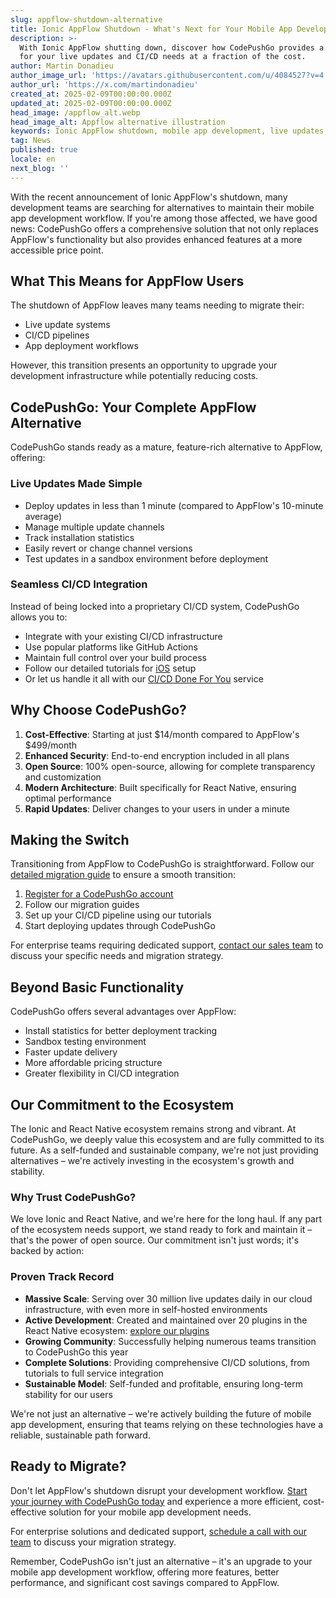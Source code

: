 ```yaml
---
slug: appflow-shutdown-alternative
title: Ionic AppFlow Shutdown - What's Next for Your Mobile App Development?
description: >-
  With Ionic AppFlow shutting down, discover how CodePushGo provides a seamless transition 
  for your live updates and CI/CD needs at a fraction of the cost.
author: Martin Donadieu
author_image_url: 'https://avatars.githubusercontent.com/u/4084527?v=4'
author_url: 'https://x.com/martindonadieu'
created_at: 2025-02-09T00:00:00.000Z
updated_at: 2025-02-09T00:00:00.000Z
head_image: /appflow_alt.webp
head_image_alt: Appflow alternative illustration
keywords: Ionic AppFlow shutdown, mobile app development, live updates, OTA updates, continuous integration, mobile app updates, CodePushGo alternative
tag: News
published: true
locale: en
next_blog: ''
---
```


With the recent announcement of Ionic AppFlow's shutdown, many development teams are searching for alternatives to maintain their mobile app development workflow. If you're among those affected, we have good news: CodePushGo offers a comprehensive solution that not only replaces AppFlow's functionality but also provides enhanced features at a more accessible price point.

## What This Means for AppFlow Users

The shutdown of AppFlow leaves many teams needing to migrate their:
- Live update systems
- CI/CD pipelines
- App deployment workflows

However, this transition presents an opportunity to upgrade your development infrastructure while potentially reducing costs.

## CodePushGo: Your Complete AppFlow Alternative

CodePushGo stands ready as a mature, feature-rich alternative to AppFlow, offering:

### Live Updates Made Simple
- Deploy updates in less than 1 minute (compared to AppFlow's 10-minute average)
- Manage multiple update channels
- Track installation statistics
- Easily revert or change channel versions
- Test updates in a sandbox environment before deployment

### Seamless CI/CD Integration
Instead of being locked into a proprietary CI/CD system, CodePushGo allows you to:
- Integrate with your existing CI/CD infrastructure
- Use popular platforms like GitHub Actions
- Maintain full control over your build process
- Follow our detailed tutorials for [iOS](https://capgo.app/blog/github-action-capacitor/) setup
- Or let us handle it all with our [CI/CD Done For You](https://cal.com/martindonadieu/mobile-ci-cd-done-for-you) service

## Why Choose CodePushGo?

1. **Cost-Effective**: Starting at just $14/month compared to AppFlow's $499/month
2. **Enhanced Security**: End-to-end encryption included in all plans
3. **Open Source**: 100% open-source, allowing for complete transparency and customization
4. **Modern Architecture**: Built specifically for React Native, ensuring optimal performance
5. **Rapid Updates**: Deliver changes to your users in under a minute

## Making the Switch

Transitioning from AppFlow to CodePushGo is straightforward. Follow our [detailed migration guide](/docs/upgrade/from-appflow-to-capgo) to ensure a smooth transition:

1. [Register for a CodePushGo account](/register/)
2. Follow our migration guides
3. Set up your CI/CD pipeline using our tutorials
4. Start deploying updates through CodePushGo

For enterprise teams requiring dedicated support, [contact our sales team](https://cal.com/martindonadieu/capgo-enterprise-inquiry) to discuss your specific needs and migration strategy.

## Beyond Basic Functionality

CodePushGo offers several advantages over AppFlow:
- Install statistics for better deployment tracking
- Sandbox testing environment
- Faster update delivery
- More affordable pricing structure
- Greater flexibility in CI/CD integration

## Our Commitment to the Ecosystem

The Ionic and React Native ecosystem remains strong and vibrant. At CodePushGo, we deeply value this ecosystem and are fully committed to its future. As a self-funded and sustainable company, we're not just providing alternatives – we're actively investing in the ecosystem's growth and stability.

### Why Trust CodePushGo?
We love Ionic and React Native, and we're here for the long haul. If any part of the ecosystem needs support, we stand ready to fork and maintain it – that's the power of open source. Our commitment isn't just words; it's backed by action:

### Proven Track Record
- **Massive Scale**: Serving over 30 million live updates daily in our cloud infrastructure, with even more in self-hosted environments
- **Active Development**: Created and maintained over 20 plugins in the React Native ecosystem: [explore our plugins](https://github.com/cap-go/)
- **Growing Community**: Successfully helping numerous teams transition to CodePushGo this year
- **Complete Solutions**: Providing comprehensive CI/CD solutions, from tutorials to full service integration
- **Sustainable Model**: Self-funded and profitable, ensuring long-term stability for our users

We're not just an alternative – we're actively building the future of mobile app development, ensuring that teams relying on these technologies have a reliable, sustainable path forward.


## Ready to Migrate?

Don't let AppFlow's shutdown disrupt your development workflow. [Start your journey with CodePushGo today](/register/) and experience a more efficient, cost-effective solution for your mobile app development needs.

For enterprise solutions and dedicated support, [schedule a call with our team](https://cal.com/martindonadieu/capgo-enterprise-inquiry) to discuss your migration strategy.

Remember, CodePushGo isn't just an alternative – it's an upgrade to your mobile app development workflow, offering more features, better performance, and significant cost savings compared to AppFlow.
